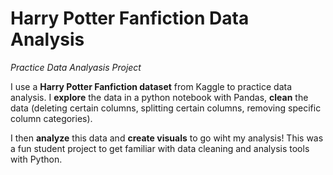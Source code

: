 # Harry Potter Fanfiction Data Analysis
*Practice Data Analyasis Project*

I use a **Harry Potter Fanfiction dataset** from Kaggle to practice data analysis. I **explore** the data in a python notebook with Pandas, **clean** the data (deleting certain columns, splitting certain columns, removing specific column categories).

I then **analyze** this data and **create visuals** to go wiht my analysis!
This was a fun student project to get familiar with data cleaning and analysis tools with Python.
